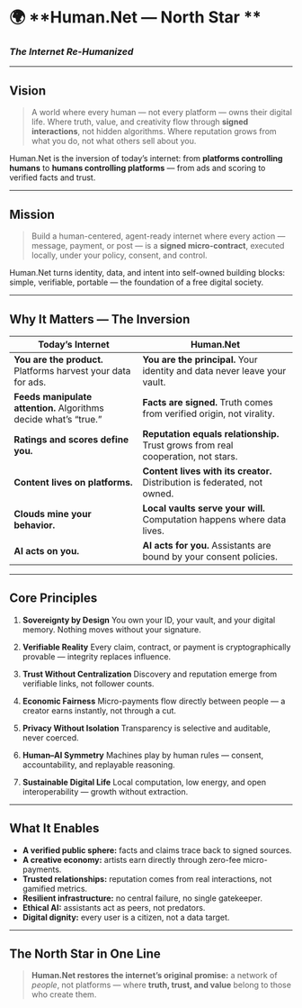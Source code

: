 

# 🌍 **Human.Net — North Star **

### *The Internet Re-Humanized*

---

## **Vision**

> A world where every human — not every platform — owns their digital life.
> Where truth, value, and creativity flow through **signed interactions**, not hidden algorithms.
> Where reputation grows from what you do, not what others sell about you.

Human.Net is the inversion of today’s internet:
from **platforms controlling humans** to **humans controlling platforms** —
from ads and scoring to verified facts and trust.

---

## **Mission**

> Build a human-centered, agent-ready internet
> where every action — message, payment, or post —
> is a **signed micro-contract**, executed locally,
> under your policy, consent, and control.

Human.Net turns identity, data, and intent into self-owned building blocks:
simple, verifiable, portable — the foundation of a free digital society.

---

## **Why It Matters — The Inversion**

| Today’s Internet                                                 | Human.Net                                                                         |
| ---------------------------------------------------------------- | --------------------------------------------------------------------------------- |
| **You are the product.** Platforms harvest your data for ads.    | **You are the principal.** Your identity and data never leave your vault.         |
| **Feeds manipulate attention.** Algorithms decide what’s “true.” | **Facts are signed.** Truth comes from verified origin, not virality.             |
| **Ratings and scores define you.**                               | **Reputation equals relationship.** Trust grows from real cooperation, not stars. |
| **Content lives on platforms.**                                  | **Content lives with its creator.** Distribution is federated, not owned.         |
| **Clouds mine your behavior.**                                   | **Local vaults serve your will.** Computation happens where data lives.           |
| **AI acts on you.**                                              | **AI acts for you.** Assistants are bound by your consent policies.               |

---

## **Core Principles**

1. **Sovereignty by Design**
   You own your ID, your vault, and your digital memory. Nothing moves without your signature.

2. **Verifiable Reality**
   Every claim, contract, or payment is cryptographically provable — integrity replaces influence.

3. **Trust Without Centralization**
   Discovery and reputation emerge from verifiable links, not follower counts.

4. **Economic Fairness**
   Micro-payments flow directly between people — a creator earns instantly, not through a cut.

5. **Privacy Without Isolation**
   Transparency is selective and auditable, never coerced.

6. **Human–AI Symmetry**
   Machines play by human rules — consent, accountability, and replayable reasoning.

7. **Sustainable Digital Life**
   Local computation, low energy, and open interoperability — growth without extraction.

---

## **What It Enables**

* **A verified public sphere:** facts and claims trace back to signed sources.
* **A creative economy:** artists earn directly through zero-fee micro-payments.
* **Trusted relationships:** reputation comes from real interactions, not gamified metrics.
* **Resilient infrastructure:** no central failure, no single gatekeeper.
* **Ethical AI:** assistants act as peers, not predators.
* **Digital dignity:** every user is a citizen, not a data target.

---

## **The North Star in One Line**

> **Human.Net restores the internet’s original promise:**
> a network of *people*, not platforms —
> where **truth, trust, and value** belong to those who create them.

